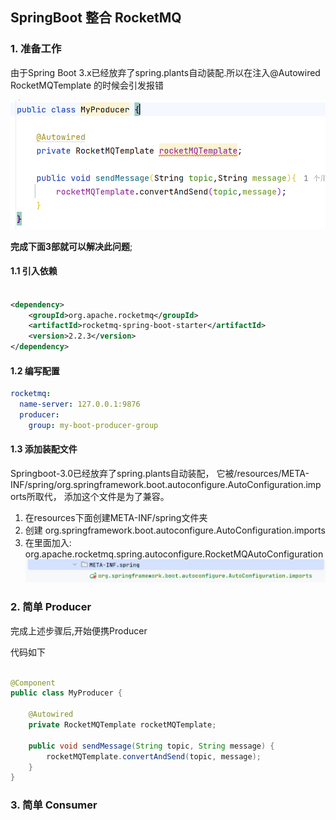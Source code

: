 ## SpringBoot 整合 RocketMQ

### 1. 准备工作

由于Spring Boot 3.x已经放弃了spring.plants自动装配.所以在注入@Autowired RocketMQTemplate 的时候会引发报错

![img_5.png](images/img_5.png)

**完成下面3部就可以解决此问题**;

#### 1.1 引入依赖

```xml

<dependency>
    <groupId>org.apache.rocketmq</groupId>
    <artifactId>rocketmq-spring-boot-starter</artifactId>
    <version>2.2.3</version>
</dependency>
```

#### 1.2 编写配置

```yaml
rocketmq:
  name-server: 127.0.0.1:9876
  producer:
    group: my-boot-producer-group
```

#### 1.3 添加装配文件

Springboot-3.0已经放弃了spring.plants自动装配，
它被/resources/META-INF/spring/org.springframework.boot.autoconfigure.AutoConfiguration.imports所取代，
添加这个文件是为了兼容。

1. 在resources下面创建META-INF/spring文件夹
2. 创建 org.springframework.boot.autoconfigure.AutoConfiguration.imports
3. 在里面加入: org.apache.rocketmq.spring.autoconfigure.RocketMQAutoConfiguration
   ![img_4.png](images/img_4.png)

### 2. 简单 Producer

完成上述步骤后,开始便携Producer

代码如下

```java

@Component
public class MyProducer {

    @Autowired
    private RocketMQTemplate rocketMQTemplate;

    public void sendMessage(String topic, String message) {
        rocketMQTemplate.convertAndSend(topic, message);
    }
}
```

### 3. 简单 Consumer



